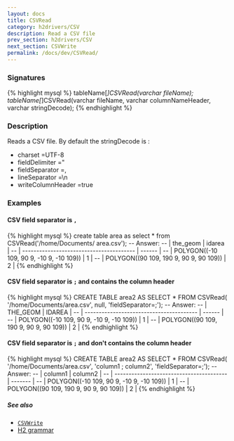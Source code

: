 ```yaml
---
layout: docs
title: CSVRead
category: h2drivers/CSV
description: Read a CSV file
prev_section: h2drivers/CSV
next_section: CSVWrite
permalink: /docs/dev/CSVRead/
---
```


### Signatures

{% highlight mysql %}
tableName[*]CSVRead(varchar fileName);
tableName[*]CSVRead(varchar fileName, varchar columnNameHeader, 
         varchar stringDecode);
{% endhighlight %}

### Description
Reads a CSV file.
By default the stringDecode is :

* charset =UTF-8 
* fieldDelimiter =" 
* fieldSeparator =, 
* lineSeparator =\n
* writeColumnHeader =true

### Examples

#### CSV field separator is `,`

{% highlight mysql %}
create table area as select * from CSVRead('/home/Documents/
                                            area.csv');
-- Answer:
-- |                 the_geom                 | idarea |
-- | ---------------------------------------- | ------ |
-- | POLYGON((-10 109, 90 9, -10 9, -10 109)) |      1 |
-- | POLYGON((90 109, 190 9, 90 9,  90 109))  |      2 |
{% endhighlight %}

#### CSV field separator is `;` and contains the column header

{% highlight mysql %}
CREATE TABLE area2 AS SELECT * FROM CSVRead(
   '/home/Documents/area.csv', null, 
   'fieldSeparator=;');
-- Answer: 
-- |                     THE_GEOM             | IDAREA |
-- | ---------------------------------------- | ------ |
-- | POLYGON((-10 109, 90 9, -10 9, -10 109)) |      1 |
-- | POLYGON((90 109, 190 9, 90 9,  90 109))  |      2 |
{% endhighlight %}

#### CSV field separator is `;` and don't contains the column header

{% highlight mysql %}
CREATE TABLE area2 AS SELECT * FROM CSVRead(
   '/home/Documents/area.csv', 'column1 ; column2', 
   'fieldSeparator=;');
-- Answer: 
-- |                     column1              | column2 |
-- | ---------------------------------------- | ------- |
-- | POLYGON((-10 109, 90 9, -10 9, -10 109)) |       1 |
-- | POLYGON((90 109, 190 9, 90 9,  90 109))  |       2 |
{% endhighlight %}

##### See also

* [`CSVWrite`](../CSVWrite)
* <a href="http://www.h2database.com/html/grammar.html#csv_options"
target="_blank">H2 grammar</a>
